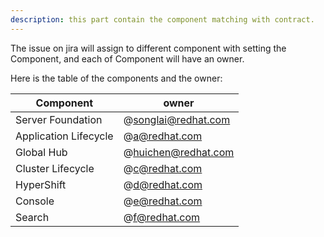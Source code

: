 ```yaml
---
description: this part contain the component matching with contract.
---
```


The issue on jira will assign to different component with setting the Component, and each of Component will have an owner.

Here is the table of the components and the owner:

| Component                  | owner                          |
| -------------------------- | ----------------------------------- |
| Server Foundation          | @songlai@redhat.com                 |
| Application Lifecycle      | @a@redhat.com                 |
| Global Hub                 | @huichen@redhat.com                 |
| Cluster Lifecycle          | @c@redhat.com                 |
| HyperShift                 | @d@redhat.com                 |
| Console                    | @e@redhat.com                 |
| Search                     | @f@redhat.com                 |
